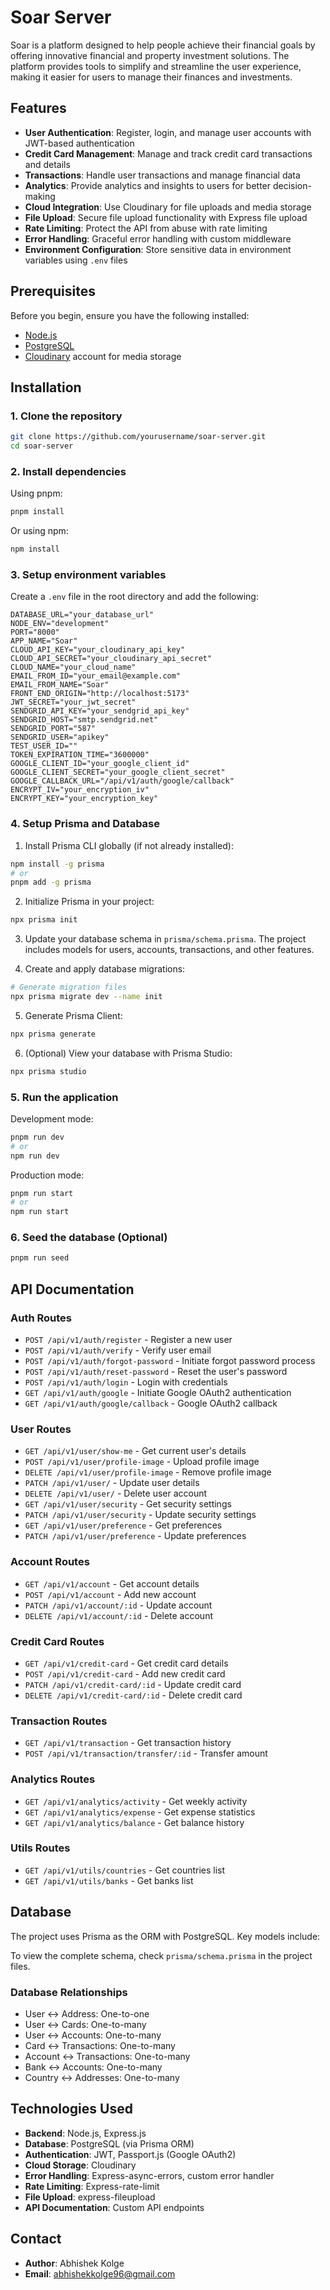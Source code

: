 # Soar Server

Soar is a platform designed to help people achieve their financial goals by offering innovative financial and property investment solutions. The platform provides tools to simplify and streamline the user experience, making it easier for users to manage their finances and investments.

## Features

- **User Authentication**: Register, login, and manage user accounts with JWT-based authentication
- **Credit Card Management**: Manage and track credit card transactions and details
- **Transactions**: Handle user transactions and manage financial data
- **Analytics**: Provide analytics and insights to users for better decision-making
- **Cloud Integration**: Use Cloudinary for file uploads and media storage
- **File Upload**: Secure file upload functionality with Express file upload
- **Rate Limiting**: Protect the API from abuse with rate limiting
- **Error Handling**: Graceful error handling with custom middleware
- **Environment Configuration**: Store sensitive data in environment variables using `.env` files

## Prerequisites

Before you begin, ensure you have the following installed:

- [Node.js](https://nodejs.org/)
- [PostgreSQL](https://www.postgresql.org/)
- [Cloudinary](https://cloudinary.com/) account for media storage

## Installation

### 1. Clone the repository

```bash
git clone https://github.com/yourusername/soar-server.git
cd soar-server
```

### 2. Install dependencies

Using pnpm:
```bash
pnpm install
```

Or using npm:
```bash
npm install
```

### 3. Setup environment variables

Create a `.env` file in the root directory and add the following:

```env
DATABASE_URL="your_database_url"
NODE_ENV="development"
PORT="8000"
APP_NAME="Soar"
CLOUD_API_KEY="your_cloudinary_api_key"
CLOUD_API_SECRET="your_cloudinary_api_secret"
CLOUD_NAME="your_cloud_name"
EMAIL_FROM_ID="your_email@example.com"
EMAIL_FROM_NAME="Soar"
FRONT_END_ORIGIN="http://localhost:5173"
JWT_SECRET="your_jwt_secret"
SENDGRID_API_KEY="your_sendgrid_api_key"
SENDGRID_HOST="smtp.sendgrid.net"
SENDGRID_PORT="587"
SENDGRID_USER="apikey"
TEST_USER_ID=""
TOKEN_EXPIRATION_TIME="3600000"
GOOGLE_CLIENT_ID="your_google_client_id"
GOOGLE_CLIENT_SECRET="your_google_client_secret"
GOOGLE_CALLBACK_URL="/api/v1/auth/google/callback"
ENCRYPT_IV="your_encryption_iv"
ENCRYPT_KEY="your_encryption_key"
```

### 4. Setup Prisma and Database

1. Install Prisma CLI globally (if not already installed):
```bash
npm install -g prisma
# or
pnpm add -g prisma
```

2. Initialize Prisma in your project:
```bash
npx prisma init
```

3. Update your database schema in `prisma/schema.prisma`. The project includes models for users, accounts, transactions, and other features.

4. Create and apply database migrations:
```bash
# Generate migration files
npx prisma migrate dev --name init
```

5. Generate Prisma Client:
```bash
npx prisma generate
```

6. (Optional) View your database with Prisma Studio:
```bash
npx prisma studio
```

### 5. Run the application

Development mode:
```bash
pnpm run dev
# or
npm run dev
```

Production mode:
```bash
pnpm run start
# or
npm run start
```

### 6. Seed the database (Optional)

```bash
pnpm run seed
```

## API Documentation

### Auth Routes
- `POST /api/v1/auth/register` - Register a new user
- `POST /api/v1/auth/verify` - Verify user email
- `POST /api/v1/auth/forgot-password` - Initiate forgot password process
- `POST /api/v1/auth/reset-password` - Reset the user's password
- `POST /api/v1/auth/login` - Login with credentials
- `GET /api/v1/auth/google` - Initiate Google OAuth2 authentication
- `GET /api/v1/auth/google/callback` - Google OAuth2 callback

### User Routes
- `GET /api/v1/user/show-me` - Get current user's details
- `POST /api/v1/user/profile-image` - Upload profile image
- `DELETE /api/v1/user/profile-image` - Remove profile image
- `PATCH /api/v1/user/` - Update user details
- `DELETE /api/v1/user/` - Delete user account
- `GET /api/v1/user/security` - Get security settings
- `PATCH /api/v1/user/security` - Update security settings
- `GET /api/v1/user/preference` - Get preferences
- `PATCH /api/v1/user/preference` - Update preferences

### Account Routes
- `GET /api/v1/account` - Get account details
- `POST /api/v1/account` - Add new account
- `PATCH /api/v1/account/:id` - Update account
- `DELETE /api/v1/account/:id` - Delete account

### Credit Card Routes
- `GET /api/v1/credit-card` - Get credit card details
- `POST /api/v1/credit-card` - Add new credit card
- `PATCH /api/v1/credit-card/:id` - Update credit card
- `DELETE /api/v1/credit-card/:id` - Delete credit card

### Transaction Routes
- `GET /api/v1/transaction` - Get transaction history
- `POST /api/v1/transaction/transfer/:id` - Transfer amount

### Analytics Routes
- `GET /api/v1/analytics/activity` - Get weekly activity
- `GET /api/v1/analytics/expense` - Get expense statistics
- `GET /api/v1/analytics/balance` - Get balance history

### Utils Routes
- `GET /api/v1/utils/countries` - Get countries list
- `GET /api/v1/utils/banks` - Get banks list

## Database

The project uses Prisma as the ORM with PostgreSQL. Key models include:

To view the complete schema, check `prisma/schema.prisma` in the project files.

### Database Relationships

- User ↔ Address: One-to-one
- User ↔ Cards: One-to-many
- User ↔ Accounts: One-to-many
- Card ↔ Transactions: One-to-many
- Account ↔ Transactions: One-to-many
- Bank ↔ Accounts: One-to-many
- Country ↔ Addresses: One-to-many

## Technologies Used

- **Backend**: Node.js, Express.js
- **Database**: PostgreSQL (via Prisma ORM)
- **Authentication**: JWT, Passport.js (Google OAuth2)
- **Cloud Storage**: Cloudinary
- **Error Handling**: Express-async-errors, custom error handler
- **Rate Limiting**: Express-rate-limit
- **File Upload**: express-fileupload
- **API Documentation**: Custom API endpoints

## Contact

- **Author**: Abhishek Kolge
- **Email**: abhishekkolge96@gmail.com